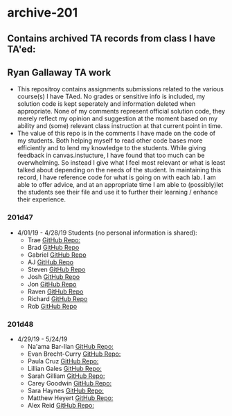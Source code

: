# archive-201 

## Contains archived TA records from class I have TA'ed:


## Ryan Gallaway TA work
* This repositroy contains assignments submissions related to the various course(s) I have TAed.  No grades or sensitive info is included, my solution code is kept seperately and information deleted when appropriate.  None of my comments represent official solution code, they merely reflect my opinion and suggestion at the moment based on my ability and (some) relevant class instruction at that current point in time.
* The value of this repo is in the comments I have made on the code of my students. Both helping myself to read other code bases more efficiently and to lend my knowledge to the students. While giving feedback in canvas.instucture, I have found that too much can be overwhelming.  So instead I give what I feel most relevant or what is least talked about depending on the needs of the student.  In maintaining this record, I have reference code for what is going on with each lab.  I am able to offer advice, and at an appropriate time I am able to (possibly)let the students see their file and use it to further their learning / enhance their experience.

### 201d47
* 4/01/19 - 4/28/19 Students (no personal information is shared):
  * Trae [GitHub Repo:](https://github.com/TraeBenn22)
  * Brad [GitHub Repo](https://github.com/BGElliot206)
  * Gabriel [GitHub Repo](https://github.com/DizzyGee0013)
  * AJ [GitHub Repo](https://github.com/AlvianJoseph)
  * Steven [GitHub Repo](https://github.com/WittyK)
  * Josh [GitHub Repo](https://github.com/lilbonito)
  * Jon [GitHub Repo](https://github.com/RevYolution)
  * Raven [GitHub Repo](https://github.com/ravewillow6383)
  * Richard [GitHub Repo](https://github.com/Richard0923)
  * Rob [GitHub Repo](https://github.com/RTanner90)

  
### 201d48
* 4/29/19 - 5/24/19
  * Na'ama Bar-Ilan [GitHub Repo:](https://github.com/NaamaBarIlan)
  * Evan Brecht-Curry [GitHub Repo:](https://github.com/EvanBC)
  * Paula Cruz [GitHub Repo:](https://github.com/polangs)
  * Lillian Gales [GitHub Repo:](https://github.com/lillielise)
  * Sarah Gilliam [GitHub Repo:](https://github.com/sarahduv)
  * Carey Goodwin [GitHub Repo:](https://github.com/CareyEG)
  * Sara Haynes [GitHub Repo:](https://github.com/SaraJHaynes)
  * Matthew Heyert [GitHub Repo:](https://github.com/heyerthb)
  * Alex Reid [GitHub Repo:](https://github.com/surfwalker)
